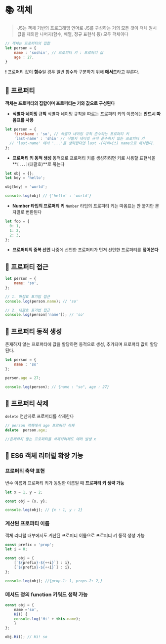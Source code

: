 # 📚 객체
> JS는 객체 기반의 프로그래밍 언어로 JS를 구성하는 거의 모든 것이 객체
원시 값을 제외한 나머지(함수, 배열, 정규 표현식 등) 모두 객체이다

```javascript
// 객체는 프로퍼티의 집합
let person = {
	name : 'soshin', // 프로퍼티 키 : 프로퍼티 값
	age : 27,
}
```
❗️ 프로퍼티 값이 **함수**일 경우 일반 함수와 구분하기 위해 **메서드**라고 부른다.


## 📗 프로퍼티
**객체는 프로퍼티의 집합이며 프로퍼티는 키와 값으로 구성된다**

- **식별자 네이밍 규칙**
식별자 네이밍 규칙을 따르는 프로퍼티 키의 이름에는 **반드시 따옴표를 사용**
```javascript
let person = {
	firstName : 'so', // 식별자 네이밍 규칙 준수하는 프로퍼티 키
	'last-name' : 'shin' // 식별자 네이밍 규칙 준수하지 않는 프로퍼티 키
  // 'last-name' 에서 '...'를 생략한다면 last -(마이너스) name으로 해석한다.
};
```

- **프로퍼티 키 동적 생성**
동적으로 프로퍼티 키를 생성하려면 키로 사용할 표현식을 **`[...]`(대괄호)**로 묶는다
```javascript
let obj = {};
let key = 'hello';

obj[key] = 'world';

console.log(obj) // {'hello' : 'world'}
```

- **Number 타입의 프로퍼티 키**
`Number` 타입의 프로퍼티 키는 따옴표는 안 붙지만 문자열로 변환된다
```javascript
let foo = {
  0: 1,
  1: 2,
  2: 3,
};
```
- **프로퍼티의 중복 선언**
나중에 선언한 프로퍼티가 먼저 선언한 프로퍼티를 **덮어쓴다**

## 📗 프로퍼티 접근
```javascript
let person = {
	name: 'so',
};

// 1. 마침표 표기법 접근
console.log(person.name); // 'so'

// 2. 대괄호 표기법 접근
console.log(person['name']); // 'so'
```

## 📗 프로퍼티 동적 생성
존재하지 않는 프로퍼티에 값을 할당하면 동적으로 생성, 추가되며 프로퍼티 값이 할당된다.

```javascript
let person = {
	name : 'so'
};

person.age = 27;

console.log(person); // {name : "so", age : 27}
```

## 📗 프로퍼티 삭제
`delete` 연산자로 프로퍼티를 삭제한다
```javascript
// person 객체에서 age 프로퍼티 삭제
delete  person.age;

//존재하지 않는 프로퍼티를 삭제하려해도 에러 발생 x
```

## 📗 ES6 객체 리터럴 확장 기능

### 프로퍼티 축약 표현
변수 이름과 프로퍼티 키가 동일한 이름일 때 **프로퍼티 키 생략 가능**
```javascript
let x = 1, y = 2;

const obj = {x, y};

console.log(obj); // {x : 1, y : 2}

```

### 계산된 프로퍼티 이름
객체 리터럴 내부에서도 계산된 프로퍼티 이름으로 프로퍼티 키 동적 생성 가능
```javascript
const prefix = 'prop';
let i = 0;

const obj = {
	[`${prefix}-${++i}`] : i},
    [`${prefix}-${++i}`] : i},
};

console.log(obj); //{prop-1: 1, props-2: 2,}
```

### 메서드 정의 function 키워드 생략 가능
```javascript
const obj = {
	name ='so',
	Hi() {
    console.log('Hi' + this.name);
    }
};

obj.Hi(); // Hi! so
```

